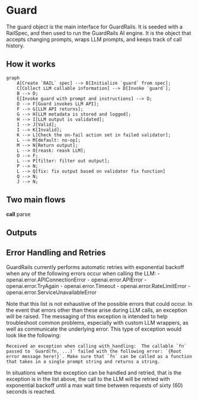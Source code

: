 # Guard


The guard object is the main interface for GuardRails. It is seeded with a RailSpec, and then used to run the GuardRails AI engine. It is the object that accepts changing prompts, wraps LLM prompts, and keeps track of call history.


## How it works

```mermaid
graph
    A[Create `RAIL` spec] --> B[Initialize `guard` from spec];
    C[Collect LLM callable information] --> D[Invoke `guard`];
    B --> D;
    E[Invoke guard with prompt and instructions] --> D;
    D --> F[Guard invokes LLM API];
    F --> G[LLM API returns];
    G --> H[LLM metadata is stored and logged];
    H --> I[LLM output is validated];
    I --> J[Valid];
    I --> K[Invalid];
    K --> L[Check the on-fail action set in failed validator];
    L --> M[default: no-op];
    M --> N[Return output];
    L --> O[reask: reask LLM];
    O --> F;
    L --> P[filter: filter out output];
    P --> N;
    L --> Q[fix: fix output based on validator fix function]
    Q --> N;
    J --> N;
```

## Two main flows
__call__
parse

## Outputs

## Error Handling and Retries
GuardRails currently performs automatic retries with exponential backoff when any of the following errors occur when calling the LLM:
    - openai.error.APIConnectionError
    - openai.error.APIError
    - openai.error.TryAgain
    - openai.error.Timeout
    - openai.error.RateLimitError
    - openai.error.ServiceUnavailableError

Note that this list is not exhaustive of the possible errors that could occur.  In the event that errors other than these arise during LLM calls, an exception will be raised.  The messaging of this exception is intended to help troubleshoot common problems, especially with custom LLM wrappers, as well as communicate the underlying error.  This type of exception would look like the following:
```log
Received an exception when calling with_handling:  The callable `fn` passed to `Guard(fn, ...)` failed with the following error: `{Root error message here!}`. Make sure that `fn` can be called as a function that takes in a single prompt string and returns a string.
```

In situations where the exception can be handled and retried, that is the exception is in the list above, the call to the LLM will be retried with exponential backoff until a max wait time between requests of sixty (60) seconds is reached.